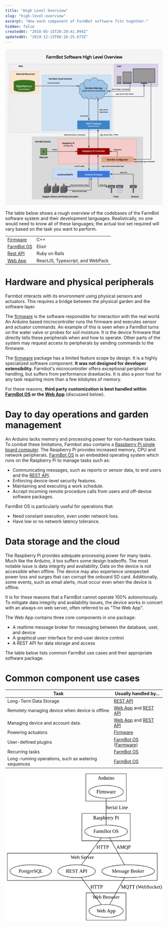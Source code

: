 ```yaml
---
title: "High Level Overview"
slug: "high-level-overview"
excerpt: "How each component of FarmBot software fits together."
hidden: false
createdAt: "2018-05-15T20:29:41.094Z"
updatedAt: "2019-12-13T08:16:25.673Z"
---
```


![flow_chart.png](/images/flow_chart.png)

The table below shows a rough overview of the codebases of the FarmBot software system and their development languages. Realistically, no one would need to know all of these languages; the actual tool set required will vary based on the task you want to perform.

|                              |                              |
|------------------------------|------------------------------|
|[Firmware](/v8/Documentation/firmware.md)      |C++
|[FarmBot OS](/v8/Documentation/farmbot-os.md)  |Elixir
|[Rest API](/v8/Documentation/web-app/rest-api.md)      |Ruby on Rails
|[Web App](/v8/Documentation/web-app.md)        |ReactJS, Typescript, and WebPack



# Hardware and physical peripherals

Farmbot interacts with its environment using physical sensors and actuators. This requires a bridge between the physical garden and the software layer.

The [firmware](/v8/Documentation/firmware.md) is the software responsible for interaction with the real world. An Arduino based microcontroller runs the firmware and executes sensor and actuator commands. An example of this is seen when a FarmBot turns on the water valve or probes for soil moisture. It is the device firmware that directly tells these peripherals when and how to operate. Other parts of the system may request access to peripherals by sending commands to the firmware.

The [firmware](/v8/Documentation/firmware.md) package has a limited feature scope by design. It is a highly specialized software component. **It was not designed for developer extensibility.** Farmbot's microcontroller offers exceptional peripheral handling, but suffers from performance drawbacks. It is also a poor host for any task requiring more than a few kilobytes of memory.

For these reasons, **third party customization is best handled within [FarmBot OS](/v8/Documentation/farmbot-os.md) or the [Web App](/v8/Documentation/web-app.md)** (discussed below).

# Day to day operations and garden management

An Arduino lacks memory and processing power for non-hardware tasks. To combat these limitations, Farmbot also contains a [Raspberry Pi single board computer](https://www.raspberrypi.org). The Raspberry Pi provides increased memory, CPU and network peripherals. [FarmBot OS](/v8/Documentation/farmbot-os.md) is an embedded operating system which runs on the Raspberry Pi to manage tasks such as:

 * Communicating messages, such as reports or sensor data, to end users and the [REST API](/v8/Documentation/web-app/rest-api.md).
 * Enforcing device-level security features.
 * Maintaining and executing a work schedule.
 * Accept incoming remote procedure calls from users and off-device software packages.

FarmBot OS is particularly useful for operations that:

 * Need constant execution, even under network loss.
 * Have low or no network latency tolerance.

# Data storage and the cloud

The Raspberry Pi provides adequate processing power for many tasks. Much like the Arduino, it too suffers some design tradeoffs. The most notable issue is data integrity and availability. Data on the device is not accessible when offline. The device may also experience unexpected power loss and surges that can corrupt the onboard SD card. Additionally, some events, such as email alerts, must occur even when the device is offline.

It is for these reasons that a FarmBot cannot operate 100% autonomously. To mitigate data integrity and availability issues, the device works in concert with an always-on web server, often referred to as "The Web App".

The Web App contains three core components in  one package:

 * A realtime message broker for messaging between the database, user, and device
 * A graphical user interface for end-user device control
 * A REST API for data storage and access

The table below lists common FarmBot use cases and their appropriate software package.

# Common component use cases



|Task                          |Usually handled by...         |
|------------------------------|------------------------------|
|Long-Term Data Storage        |[REST API](/v8/Documentation/web-app/rest-api.md)
|Remotely managing device when device is offline|[Web App](/v8/Documentation/web-app.md) and [REST API](/v8/Documentation/web-app/rest-api.md)
|Managing device and account data.|[Web App](/v8/Documentation/web-app.md) and [REST API](/v8/Documentation/web-app/rest-api.md)
|Powering actuators            |[Firmware](/v8/Documentation/firmware.md)
|User-defined plugins          |[FarmBot OS](/v8/Documentation/farmbot-os.md) ([Farmware](/v8/Documentation/farmware.md))
|Recurring tasks               |[FarmBot OS](/v8/Documentation/farmbot-os.md)
|Long-running operations, such as watering sequences|[FarmBot OS](/v8/Documentation/farmbot-os.md)



![block_diagram.png](/images/block_diagram.png)

